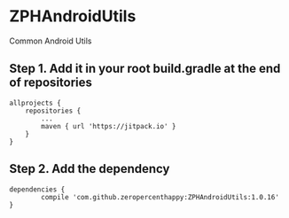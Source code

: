 # ZPHAndroidUtils
Common Android Utils

## Step 1. Add it in your root build.gradle at the end of repositories
```
allprojects {
	repositories {
		...
		maven { url 'https://jitpack.io' }
	}
}
```

## Step 2. Add the dependency
```
dependencies {
        compile 'com.github.zeropercenthappy:ZPHAndroidUtils:1.0.16'
}
```
